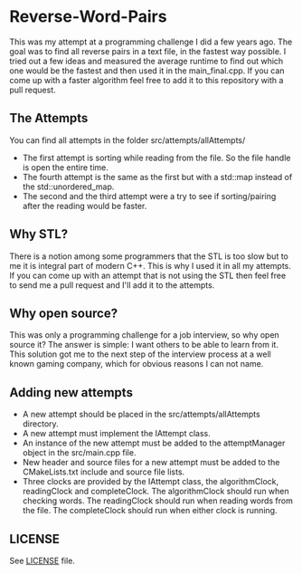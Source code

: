 Reverse-Word-Pairs
==================

This was my attempt at a programming challenge I did a few years ago. The goal was to find all reverse pairs in a text file, in the fastest way possible. I tried out a few ideas and measured the average runtime to find out which one would be the fastest and then used it in the main_final.cpp. If you can come up with a faster algorithm feel free to add it to this repository with a pull request.

The Attempts
------------
You can find all attempts in the folder src/attempts/allAttempts/

* The first attempt is sorting while reading from the file. So the file handle is open the entire time.
* The fourth attempt is the same as the first but with a std::map instead of the std::unordered_map.
* The second and the third attempt were a try to see if sorting/pairing after the reading would be faster.

Why STL?
--------
There is a notion among some programmers that the STL is too slow but to me it is integral part of modern C++. This is why I used it in all my attempts. If you can come up with an attempt that is not using the STL then feel free to send me a pull request and I'll add it to the attempts.

Why open source?
----------------
This was only a programming challenge for a job interview, so why open source it? The answer is simple: I want others to be able to learn from it. This solution got me to the next step of the interview process at a well known gaming company, which for obvious reasons I can not name.

Adding new attempts
-------------------
* A new attempt should be placed in the src/attempts/allAttempts directory.
* A new attempt must implement the IAttempt class.
* An instance of the new attempt must be added to the attemptManager object in the src/main.cpp file.
* New header and source files for a new attempt must be added to the CMakeLists.txt include and source file lists.
* Three clocks are provided by the IAttempt class, the algorithmClock, readingClock and completeClock. The algorithmClock should run when checking words. The readingClock should run when reading words from the file. The completeClock should run when either clock is running.

LICENSE
-------
See [LICENSE](LICENSE) file.

